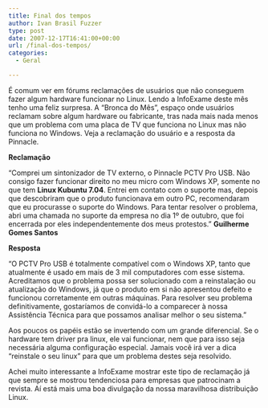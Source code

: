 ```yaml
---
title: Final dos tempos
author: Ivan Brasil Fuzzer
type: post
date: 2007-12-17T16:41:00+00:00
url: /final-dos-tempos/
categories:
  - Geral

---
```

É comum ver em fórums reclamações de usuários que não conseguem fazer algum hardware funcionar no Linux. Lendo a InfoExame deste mês tenho uma feliz surpresa. A &#8220;Bronca do Mês&#8221;, espaço onde usuários reclamam sobre algum hardware ou fabricante, tras nada mais nada menos que um problema com uma placa de TV que funciona no Linux mas não funciona no Windows. Veja a reclamação do usuário e a resposta da Pinnacle.

**Reclamação**
  
&#8220;Comprei um sintonizador de TV externo, o Pinnacle PCTV Pro USB. Não consigo fazer funcionar direito no meu micro com Windows XP, somente no que tem **Linux Kubuntu 7.04**. Entrei em contato com o suporte mas, depois que descobriram que o produto funcionava em outro PC, recomendaram que eu procurasse o suporte do Windows. Para tentar resolver o problema, abri uma chamada no suporte da empresa no dia 1º de outubro, que foi encerrada por eles independentemente dos meus protestos.&#8221; **Guilherme Gomes Santos**

**Resposta**
  
&#8220;O PCTV Pro USB é totalmente compatível com o Windows XP, tanto que atualmente é usado em mais de 3 mil computadores com esse sistema. Acreditamos que o problema possa ser solucionado com a reinstalação ou atualização do Windows, já que o produto em si não apresentou defeito e funcionou corretamente em outras máquinas. Para resolver seu problema definitivamente, gostaríamos de convidá-lo a comparecer à nossa Assistência Técnica para que possamos analisar melhor o seu sistema.&#8221;

Aos poucos os papéis estão se invertendo com um grande diferencial. Se o hardware tem driver pra linux, ele vai funcionar, nem que para isso seja necessária alguma configuração especial. Jamais você irá ver a dica &#8220;reinstale o seu linux&#8221; para que um problema destes seja resolvido.

Achei muito interessante a InfoExame mostrar este tipo de reclamação já que sempre se mostrou tendenciosa para empresas que patrocinam a revista. Aí está mais uma boa divulgação da nossa maravilhosa distribuição Linux.